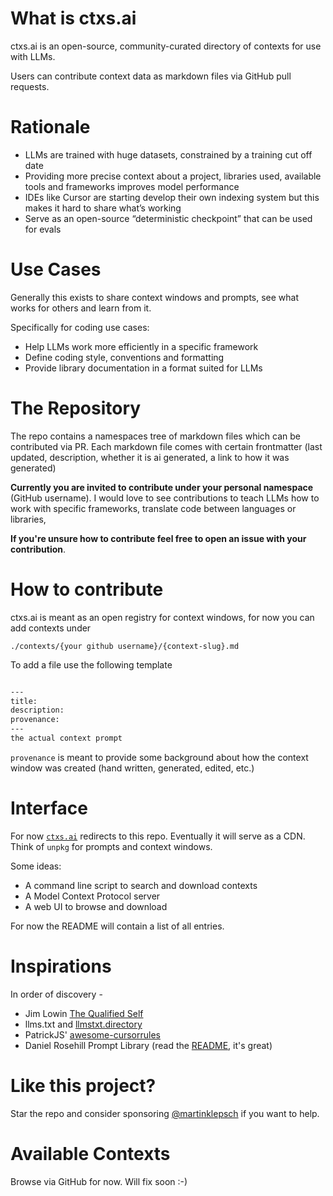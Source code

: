 # What is ctxs.ai

ctxs.ai is an open-source, community-curated directory of contexts for use with LLMs.

Users can contribute context data as markdown files via GitHub pull requests.

# Rationale

- LLMs are trained with huge datasets, constrained by a training cut off date
- Providing more precise context about a project, libraries used, available tools and frameworks improves model performance
- IDEs like Cursor are starting develop their own indexing system but this makes it hard to share what’s working
- Serve as an open-source “deterministic checkpoint” that can be used for evals

# Use Cases

Generally this exists to share context windows and prompts, see what works for others and learn from it.

Specifically for coding use cases:

- Help LLMs work more efficiently in a specific framework
- Define coding style, conventions and formatting
- Provide library documentation in a format suited for LLMs

# The Repository

The repo contains a namespaces tree of markdown files which can be contributed via PR. Each markdown file comes with certain frontmatter (last updated, description, whether it is ai generated, a link to how it was generated)

**Currently you are invited to contribute under your personal namespace** (GitHub username). I would love to see contributions to teach LLMs how to work with specific frameworks, translate code between languages or libraries,

**If you're unsure how to contribute feel free to open an issue with your contribution**.

# How to contribute

ctxs.ai is meant as an open registry for context windows, for now you can add contexts under

```
./contexts/{your github username}/{context-slug}.md
```

To add a file use the following template

```md

---
title: 
description: 
provenance: 
---
the actual context prompt
```

`provenance` is meant to provide some background about how the context window was created (hand written, generated, edited, etc.)

# Interface

For now [`ctxs.ai`](https://ctxs.ai) redirects to this repo. Eventually it will serve as a CDN. Think of `unpkg` for prompts and context windows.

Some ideas:

- A command line script to search and download contexts
- A Model Context Protocol server
- A web UI to browse and download

For now the README will contain a list of all entries.

# Inspirations

In order of discovery -

- Jim Lowin [The Qualified Self](https://www.jlowin.dev/blog/the-qualified-self)
- llms.txt and [llmstxt.directory](https://llmstxt.directory/)
- PatrickJS' [awesome-cursorrules](https://github.com/PatrickJS/awesome-cursorrules)
- Daniel Rosehill Prompt Library (read the [README](https://github.com/danielrosehill/Prompt-Library), it's great)

# Like this project?

Star the repo and consider sponsoring [@martinklepsch](https://github.com/sponsors/martinklepsch) if you want to help.

# Available Contexts

Browse via GitHub for now. Will fix soon :-)
